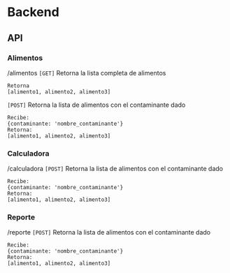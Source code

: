 # Backend

## API
### Alimentos
/alimentos
`[GET]` Retorna la lista completa de alimentos
```
Retorna
[alimento1, alimento2, alimento3]
```

`[POST]` Retorna la lista de alimentos con el contaminante dado
```
Recibe:
{contaminante: 'nombre_contaminante'}
Retorna:
[alimento1, alimento2, alimento3]
```

### Calculadora
/calculadora
`[POST]` Retorna la lista de alimentos con el contaminante dado

```
Recibe:
{contaminante: 'nombre_contaminante'}
Retorna:
[alimento1, alimento2, alimento3]
```

### Reporte
/reporte
`[POST]` Retorna la lista de alimentos con el contaminante dado

```
Recibe:
{contaminante: 'nombre_contaminante'}
Retorna:
[alimento1, alimento2, alimento3]
```
